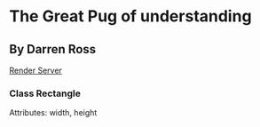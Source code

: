 # The Great Pug of understanding
## By Darren Ross
[Render Server](https://s24db57ross.onrender.com)

### Class Rectangle
Attributes: width, height